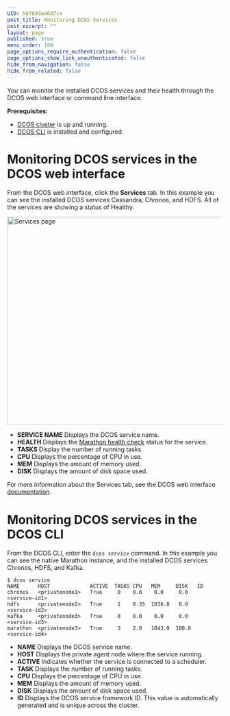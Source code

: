 ```yaml
---
UID: 56f049aa6d7ca
post_title: Monitoring DCOS Services
post_excerpt: ""
layout: page
published: true
menu_order: 100
page_options_require_authentication: false
page_options_show_link_unauthenticated: false
hide_from_navigation: false
hide_from_related: false
---
```

You can monitor the installed DCOS services and their health through the DCOS web interface or command line interface.

**Prerequisites:**

*   [DCOS cluster][1] is up and running.
*   [DCOS CLI][2] is installed and configured.

# Monitoring DCOS services in the DCOS web interface

From the DCOS web interface, click the **Services** tab. In this example you can see the installed DCOS services Cassandra, Chronos, and HDFS. All of the services are showing a status of Healthy.

<a href="https://docs.mesosphere.com/wp-content/uploads/2015/12/services.png" rel="attachment wp-att-1126"><img src="https://docs.mesosphere.com/wp-content/uploads/2015/12/services-800x486.png" alt="Services page" width="800" height="486" class="alignnone size-large wp-image-1126" /></a>

*   **SERVICE NAME** Displays the DCOS service name.
*   **HEALTH** Displays the [Marathon health check][3] status for the service.
*   **TASKS** Display the number of running tasks.
*   **CPU** Displays the percentage of CPU in use.
*   **MEM** Displays the amount of memory used.
*   **DISK** Displays the amount of disk space used.

For more information about the Services tab, see the DCOS web interface [documentation][4].

# Monitoring DCOS services in the DCOS CLI

From the DCOS CLI, enter the `dcos service` command. In this example you can see the native Marathon instance, and the installed DCOS services Chronos, HDFS, and Kafka.

    $ dcos service
    NAME      HOST             ACTIVE  TASKS CPU   MEM     DISK   ID                                         
    chronos   <privatenode1>   True     0    0.0    0.0     0.0   <service-id1>  
    hdfs      <privatenode2>   True     1    0.35  1036.8   0.0   <service-id2>  
    kafka     <privatenode3>   True     0    0.0    0.0     0.0   <service-id3> 
    marathon  <privatenode3>   True     3    2.0   1843.0  100.0  <service-id4>
    

*   **NAME** Displays the DCOS service name.
*   **HOST** Displays the private agent node where the service running.
*   **ACTIVE** Indicates whether the service is connected to a scheduler.
*   **TASK** Displays the number of running tasks.
*   **CPU** Displays the percentage of CPU in use.
*   **MEM** Displays the amount of memory used.
*   **DISK** Displays the amount of disk space used.
*   **ID** Displays the DCOS service framework ID. This value is automatically generated and is unique across the cluster.

 [1]: ../getting-started/installing/
 [2]: ../install/cli/
 [3]: https://mesosphere.github.io/marathon/docs/health-checks.html
 [4]: https://docs.mesosphere.com/administration/webinterface/#scrollNav-2